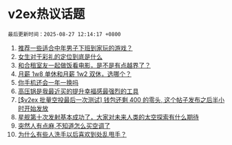 # v2ex热议话题

`最后更新时间：2025-08-27 12:14:17 +0800`

1. [推荐一些适合中年男子下班到家玩的游戏？](https://www.v2ex.com/t/1155009)
1. [女生对于彩礼的定位到底是什么](https://www.v2ex.com/t/1155068)
1. [和合租室友一起做饭看电影，是不是有点越界了？](https://www.v2ex.com/t/1155061)
1. [月薪 1w8 单休和月薪 1w2 双休，选哪个？](https://www.v2ex.com/t/1155168)
1. [你手机还会一年一换吗](https://www.v2ex.com/t/1155151)
1. [高压锅是我最近买的提升幸福感最强烈的工具](https://www.v2ex.com/t/1154992)
1. [[$v2ex 批量空投最后一次测试] 钱包还剩 400 的零头, 这个帖子发布之后半小时开始发放](https://www.v2ex.com/t/1155095)
1. [星舰第十次发射基本成功了，大家对未来人类的太空探索有什么期待](https://www.v2ex.com/t/1155181)
1. [突然人有点麻,不知道怎么买空调了](https://www.v2ex.com/t/1154997)
1. [为什么有些人洗手以后喜欢到处乱甩手？](https://www.v2ex.com/t/1155154)

